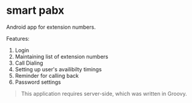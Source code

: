 # smart pabx
Android app for extension numbers.

Features: <br />
1. Login <br />
2. Maintaining list of extension numbers <br />
3. Call Dialing <br />
4. Setting up user's availibilty timings <br />
5. Reminder for calling back <br />
6. Password settings <br />

> This application requires server-side, which was written in Groovy.
